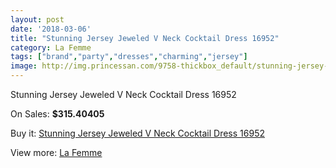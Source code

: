 ```yaml
---
layout: post
date: '2018-03-06'
title: "Stunning Jersey Jeweled V Neck Cocktail Dress 16952"
category: La Femme
tags: ["brand","party","dresses","charming","jersey"]
image: http://img.princessan.com/9758-thickbox_default/stunning-jersey-jeweled-v-neck-cocktail-dress-16952.jpg
---
```

Stunning Jersey Jeweled V Neck Cocktail Dress 16952

On Sales: **$315.40405**
<a href="https://www.princessan.com/en/la-femme/4242-stunning-jersey-jeweled-v-neck-cocktail-dress-16952.html"><amp-img layout="responsive" width="600" height="600" src="//img.princessan.com/9758-thickbox_default/stunning-jersey-jeweled-v-neck-cocktail-dress-16952.jpg" alt="Stunning Jersey Jeweled V Neck Cocktail Dress 16952 0" /></a>
<a href="https://www.princessan.com/en/la-femme/4242-stunning-jersey-jeweled-v-neck-cocktail-dress-16952.html"><amp-img layout="responsive" width="600" height="600" src="//img.princessan.com/9760-thickbox_default/stunning-jersey-jeweled-v-neck-cocktail-dress-16952.jpg" alt="Stunning Jersey Jeweled V Neck Cocktail Dress 16952 1" /></a>
<a href="https://www.princessan.com/en/la-femme/4242-stunning-jersey-jeweled-v-neck-cocktail-dress-16952.html"><amp-img layout="responsive" width="600" height="600" src="//img.princessan.com/9759-thickbox_default/stunning-jersey-jeweled-v-neck-cocktail-dress-16952.jpg" alt="Stunning Jersey Jeweled V Neck Cocktail Dress 16952 2" /></a>

Buy it: [Stunning Jersey Jeweled V Neck Cocktail Dress 16952](https://www.princessan.com/en/la-femme/4242-stunning-jersey-jeweled-v-neck-cocktail-dress-16952.html "Stunning Jersey Jeweled V Neck Cocktail Dress 16952")

View more: [La Femme](https://www.princessan.com/en/28-la-femme "La Femme")